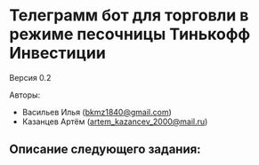 # Телеграмм бот для торговли в режиме песочницы Тинькофф Инвестиции
Версия 0.2

Авторы: 
* Васильев Илья (bkmz1840@gmail.com)
* Казанцев Артём (artem_kazancev_2000@mail.ru)

## Описание следующего задания:
    
        